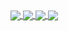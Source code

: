<a href="https://github.com/anuraghazra/github-readme-stats#gh-dark-mode-only" >
  <img align="center" src="https://github-readme-stats.vercel.app/api?username=MeAlam1&show_icons=true&theme=dark#gh-dark-mode-only" />
</a>
<a href="https://github.com/anuraghazra/github-readme-stats#gh-dark-mode-only">
  <img align="center" src="https://github-readme-stats.vercel.app/api/top-langs/?username=MeAlam1&layout=donut&theme=dark#gh-dark-mode-only" />
</a>

<a href="https://github.com/HowToOwnADragon/How-to-Own-a-Dragon" >
  <img align="center" src="https://github-readme-stats.vercel.app/api/pin/?username=HowToOwnADragon&repo=How-to-Own-a-Dragon&theme=dark#gh-dark-mode-only" />
</a>
<a href="https://github.com/MeAlam1/HTTYD-Bot">
  <img align="center" src="https://github-readme-stats.vercel.app/api/pin/?username=MeAlam1&repo=HTTYD-Bot&theme=dark#gh-dark-mode-only" />
</a>

<div align="center" padding-top="10px">
  <img src="https://komarev.com/ghpvc/?username=MeAlam1&style=for-the-badge&color=orange" alt=""/>
</div>
